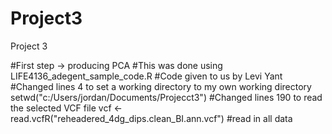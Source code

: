 # Project3
Project 3

#First step -> producing PCA
#This was done using LIFE4136_adegent_sample_code.R
#Code given to us by Levi Yant
#Changed lines 4 to set a working directory to my own working directory 
setwd("c:/Users/jordan/Documents/Projecct3")
#Changed lines 190 to read the selected VCF file
vcf <- read.vcfR("reheadered_4dg_dips.clean_BI.ann.vcf")   #read in all data
